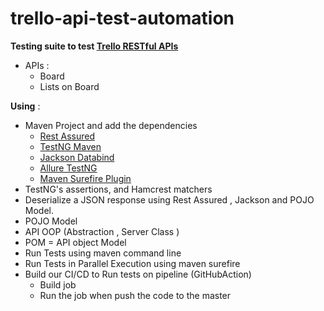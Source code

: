 # trello-api-test-automation
**Testing suite to test [Trello RESTful APIs](https://developer.atlassian.com/cloud/trello/rest/api-group-actions/#api-group-actions)**
- APIs :
  - Board 
  - Lists on Board 

**Using** :

- Maven Project and add the dependencies 
  - [Rest Assured](https://rest-assured.io/)
  - [TestNG Maven](https://mvnrepository.com/artifact/org.testng/testng)
  - [Jackson Databind](https://mvnrepository.com/artifact/com.fasterxml.jackson.core/jackson-databind)
  - [Allure TestNG](https://mvnrepository.com/artifact/io.qameta.allure/allure-testng)
  - [Maven Surefire Plugin](https://maven.apache.org/surefire/maven-surefire-plugin/examples/testng.html)
- TestNG's assertions, and Hamcrest matchers
- Deserialize a JSON response using Rest Assured , Jackson and POJO Model.
- POJO Model
- API OOP (Abstraction , Server Class )
- POM = API object Model
- Run Tests using maven command line 
- Run Tests in Parallel Execution using maven surefire
- Build our CI/CD to Run tests on pipeline (GitHubAction) 
  - Build job
  - Run the job when push the code to the master 


